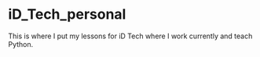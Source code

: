# iD_Tech_personal
This is where I put my lessons for iD Tech where I work currently and teach Python.
